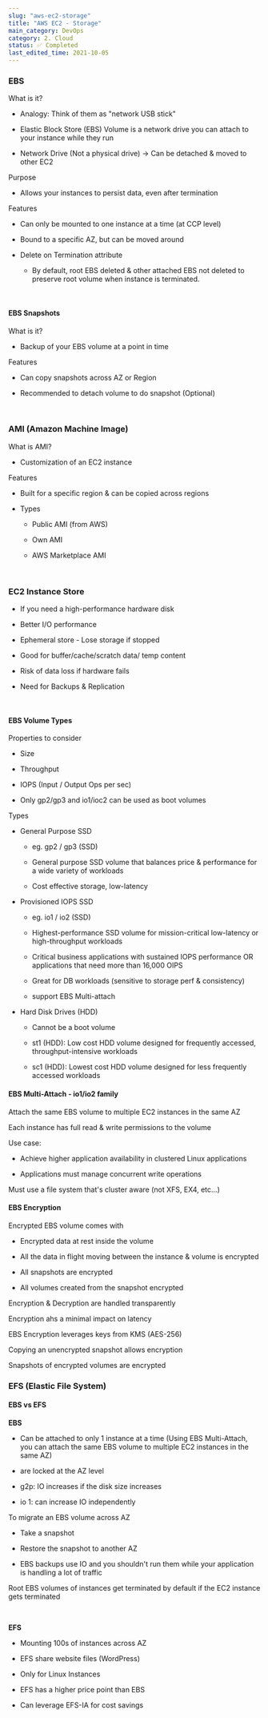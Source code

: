 ```yaml
---
slug: "aws-ec2-storage"
title: "AWS EC2 - Storage"
main_category: DevOps
category: 2. Cloud
status: ✅ Completed
last_edited_time: 2021-10-05
---
```


### EBS

What is it?

- Analogy: Think of them as "network USB stick"

- Elastic Block Store (EBS) Volume is a network drive you can attach to your instance while they run

- Network Drive (Not a physical drive) → Can be detached & moved to other EC2

Purpose

- Allows your instances to persist data, even after termination

Features

- Can only be mounted to one instance at a time (at CCP level)

- Bound to a specific AZ, but can be moved around

- Delete on Termination attribute

  - By default, root EBS deleted & other attached EBS not deleted to preserve root volume when instance is terminated.

<br />

#### EBS Snapshots

What is it?

- Backup of your EBS volume at a point in time

Features

- Can copy snapshots across AZ or Region

- Recommended to detach volume to do snapshot (Optional)

<br />

### AMI (Amazon Machine Image)

What is AMI?

- Customization of an EC2 instance

Features

- Built for a specific region & can be copied across regions

- Types

  - Public AMI (from AWS)

  - Own AMI

  - AWS Marketplace AMI

<br />

### EC2 Instance Store

- If you need a high-performance hardware disk

- Better I/O performance

- Ephemeral store - Lose storage if stopped

- Good for buffer/cache/scratch data/ temp content

- Risk of data loss if hardware fails

- Need for Backups & Replication

<br />

#### EBS Volume Types

Properties to consider

- Size

- Throughput

- IOPS (Input / Output Ops per sec)

- Only gp2/gp3 and io1/ioc2 can be used as boot volumes

Types

- General Purpose SSD

  - eg. gp2 / gp3 (SSD)

  - General purpose SSD volume that balances price & performance for a wide variety of workloads

  - Cost effective storage, low-latency

- Provisioned IOPS SSD

  - eg. io1 / io2 (SSD)

  - Highest-performance SSD volume for mission-critical low-latency or high-throughput workloads

  - Critical business applications with sustained IOPS performance OR applications that need more than 16,000 OIPS

  - Great for DB workloads (sensitive to storage perf & consistency)

  - support EBS Multi-attach

- Hard Disk Drives (HDD)

  - Cannot be a boot volume

  - st1 (HDD): Low cost HDD volume designed for frequently accessed, throughput-intensive workloads

  - sc1 (HDD): Lowest cost HDD volume designed for less frequently accessed workloads

#### EBS Multi-Attach - io1/io2 family

Attach the same EBS volume to multiple EC2 instances in the same AZ

Each instance has full read & write permissions to the volume

Use case:

- Achieve higher application availability in clustered Linux applications

- Applications must manage concurrent write operations

Must use a file system that's cluster aware (not XFS, EX4, etc...)

#### EBS Encryption

Encrypted EBS volume comes with

- Encrypted data at rest inside the volume

- All the data in flight moving between the instance & volume is encrypted

- All snapshots are encrypted

- All volumes created from the snapshot encrypted

Encryption & Decryption are handled transparently

Encryption ahs a minimal impact on latency

EBS Encryption leverages keys from KMS (AES-256)

Copying an unencrypted snapshot allows encryption

Snapshots of encrypted volumes are encrypted

### EFS (Elastic File System)

#### EBS vs EFS

**EBS**

- Can be attached to only 1 instance at a time (Using EBS Multi-Attach, you can attach the same EBS volume to multiple EC2 instances in the same AZ)

- are locked at the AZ level

- g2p: IO increases if the disk size increases

- io 1: can increase IO independently

To migrate an EBS volume across AZ

- Take a snapshot

- Restore the snapshot to another AZ

- EBS backups use IO and you shouldn't run them while your application is handling a lot of traffic

Root EBS volumes of instances get terminated by default if the EC2 instance gets terminated

<br />

**EFS**

- Mounting 100s of instances across AZ

- EFS share website files (WordPress)

- Only for Linux Instances

- EFS has a higher price point than EBS

- Can leverage EFS-IA for cost savings

<br />
